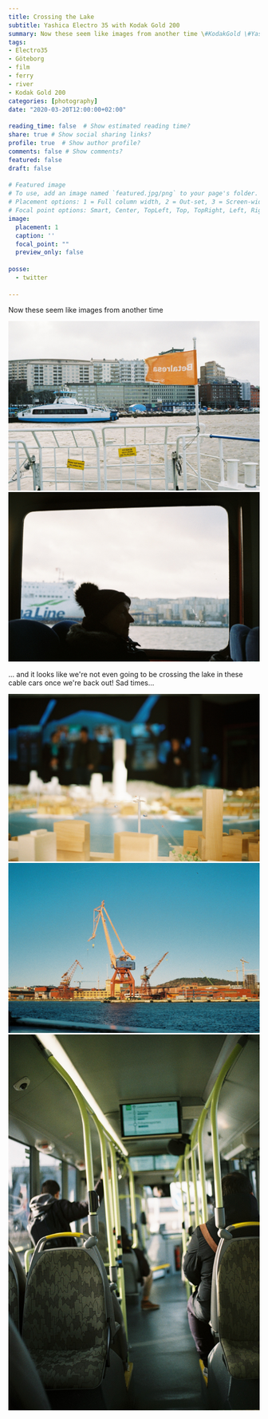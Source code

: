 ```yaml
---
title: Crossing the Lake
subtitle: Yashica Electro 35 with Kodak Gold 200
summary: Now these seem like images from another time \#KodakGold \#YashicaElectro35
tags:
- Electro35
- Göteborg
- film
- ferry
- river
- Kodak Gold 200
categories: [photography]
date: "2020-03-20T12:00:00+02:00"

reading_time: false  # Show estimated reading time?
share: true # Show social sharing links?
profile: true  # Show author profile?
comments: false # Show comments?
featured: false
draft: false

# Featured image
# To use, add an image named `featured.jpg/png` to your page's folder.
# Placement options: 1 = Full column width, 2 = Out-set, 3 = Screen-width
# Focal point options: Smart, Center, TopLeft, Top, TopRight, Left, Right, BottomLeft, Bottom, BottomRight
image:
  placement: 1
  caption: ''
  focal_point: ""
  preview_only: false

posse:
  - twitter

---
```

Now these seem like images from another time

![](crossing2.jpg)
![](crossing3.jpg)

... and it looks like we're not even going to be crossing the lake in these cable cars once we're back out! Sad times...

![](crossing4.jpg)
![](crossing5.jpg)
![](crossing6.jpg)